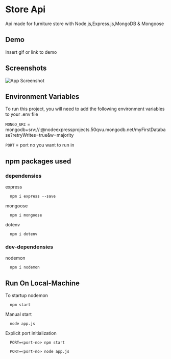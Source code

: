 # Store Api

Api made for furniture store with Node.js,Express.js,MongoDB & Mongoose

## Demo

Insert gif or link to demo

## Screenshots

![App Screenshot](https://via.placeholder.com/468x300?text=App+Screenshot+Here)

## Environment Variables

To run this project, you will need to add the following environment variables to your .env file

`MONGO_URI` = mongodb+srv://<your MongoDB access name>:<password>@nodeexpressprojects.50qvu.mongodb.net/myFirstDatabase?retryWrites=true&w=majority

`PORT` = port no you want to run in

## npm packages used

### dependensies

express

```http
  npm i express --save
```

mongoose

```http
  npm i mongoose
```

dotenv

```http
  npm i dotenv
```

### dev-dependensies

nodemon

```http
  npm i nodemon
```

## Run On Local-Machine

To startup nodemon

```http
  npm start
```

Manual start

```http
  node app.js
```

Explicit port initialization

```http
  PORT=<port-no> npm start
```

```http
  PORT=<port-no> node app.js
```
